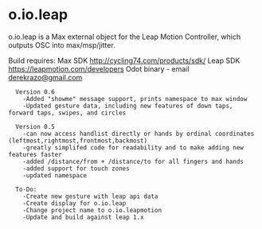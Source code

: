o.io.leap
=========

o.io.leap is a Max external object for the Leap Motion Controller, which outputs OSC into max/msp/jitter.
    
  Build requires: Max SDK http://cycling74.com/products/sdk/ 
   Leap SDK https://leapmotion.com/developers
    Odot binary - email derekrazo@gmail.com
  
      Version 0.6
        -Added "showme" message support, prints namespace to max window
        -Updated gesture data, including new features of down taps, forward taps, swipes, and circles

      Version 0.5
        -can now access handlist directly or hands by ordinal coordinates (leftmost,rightmost,frontmost,backmost)
        -greatly simplifed code for readability and to make adding new features faster
        -added /distance/from + /distance/to for all fingers and hands
        -added support for touch zones
        -updated namespace

      To-Do:
        -Create new gesture with leap api data
        -Create display for o.io.leap
        -Change project name to o.io.leapmotion
        -Update and build against leap 1.x
   
      
